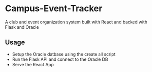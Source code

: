 # Campus-Event-Tracker
A club and event organization system built with React and backed with Flask and Oracle

## Usage
- Setup the Oracle datbase using the create all script
- Run the Flask API and connect to the Oracle DB
- Serve the React App